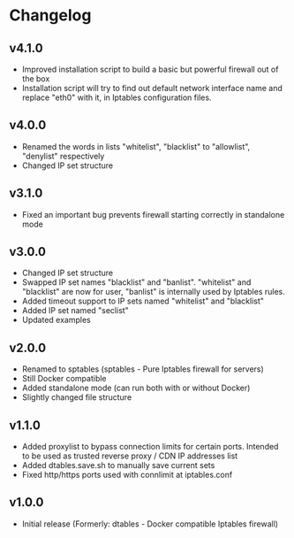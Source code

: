 # Changelog

## v4.1.0

- Improved installation script to build a basic but powerful firewall out of the box
- Installation script will try to find out default network interface name and replace "eth0" with it, in Iptables configuration files.

## v4.0.0

- Renamed the words in lists "whitelist", "blacklist" to "allowlist", "denylist" respectively
- Changed IP set structure

## v3.1.0

- Fixed an important bug prevents firewall starting correctly in standalone mode

## v3.0.0

- Changed IP set structure
- Swapped IP set names "blacklist" and "banlist". "whitelist" and "blacklist" are now for user, "banlist" is internally used by Iptables rules.
- Added timeout support to IP sets named "whitelist" and "blacklist"
- Added IP set named "seclist"
- Updated examples

## v2.0.0

- Renamed to sptables (sptables - Pure Iptables firewall for servers)
- Still Docker compatible
- Added standalone mode (can run both with or without Docker)
- Slightly changed file structure

## v1.1.0

- Added proxylist to bypass connection limits for certain ports. Intended to be used as trusted reverse proxy / CDN IP addresses list
- Added dtables.save.sh to manually save current sets
- Fixed http/https ports used with connlimit at iptables.conf

## v1.0.0

- Initial release (Formerly: dtables - Docker compatible Iptables firewall)
